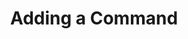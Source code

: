 ---
title: Adding a Command
position: 1.1
type: ""
description: How to add your own cmd to the IDC

content_markdown: |-
  The IDC allows you to add cmds so that they can be called from the terminal. Your cmds can either be public or private, and they can be static or in a static class.
  Each cmd is connected to its class instance, so non-static cmds will be called once per class instance, while static cmds will only be called once.

  Registered classes can be MonoBehaviours or normal C# classes. Normal C# classes can also be static.
  There is no unregister method as there is no need to unregister classes. The IDC will automatically detect when a class is 
  no longer used in the game and will remove it when the Unity Garbage Collector runs.

  Always remember to register your classes, otherwise your IDC cmds and variables will not be picked up.
  {: .info }

  Make sure you are using the 'IDC' namespace ("using IDC;"), otherwise IDC classes and methods won't be usable.
  {: .warning }

right_code_blocks:
  - title: Example 1
    language: csharp
    code_block: |-
      using IDC;  //The IDC namespace is always required

      class Player : MonoBehaviour
      {
          public int maxHealth = 100;
          int health;

          void Start()
          {
              health = maxHealth;
              IDCUtils.IDC.AddClass(this);
          }

          //Since no cmd name is given, the IDC
          //will use the method name as the cmd name
          [IDCCmd()]
          public void HealPlayer(int healAmount)
          {
              health += healAmount;

              if (health > maxHealth)
                  health = maxHealth;
          }
      }
  - title: Example 2
    language: csharp
    code_block: |-
      using IDC;  //The IDC namespace is always required

      class Enemy : MonoBehaviour
      {
          public int health = 100;

          void Start()
          {
              //Each enemy created registers with the IDC
              IDCUtils.IDC.AddClass(this);
          }

          //When the 'KillAllEnemies' method is called from the IDC, 
          //it will be run on each enemy, therefore killing all enemies
          [IDCCmd("KillAllEnemies")]
          void KillEnemy()
          {
              Destroy(gameObject);
          }
      }
  - title: Example 3
    language: csharp
    code_block: |-
      using IDC;  //The IDC namespace is always required

      class Enemy : MonoBehaviour
      {
          public int health = 100;

          void Start()
          {
              //Each enemy created registers with the IDC
              IDCUtils.IDC.AddClass(this);
          }

          /*Cmd name, description and access level. 
          Name and description are shown in the IDC autocomplete.
          The access level specifies where the cmd will be available.
          In this case, this cmd will only be available in the editor 
          and in dev builds.*/
          [IDCCmd("KillAllEnemies", "Destroy all enemy gameobjects", AccessLevel.EditorAndDevBuild)]
          void KillEnemy()
          {
              Destroy(gameObject);
          }
      }
  - title: Example 4
    language: csharp
    code_block: |-
      using IDC;  //The IDC namespace is always required

      class Player : MonoBehaviour
      {
          public int maxHealth = 100;
          int health;

          void Start()
          {
              health = maxHealth;
              IDCUtils.IDC.AddClass(this);
          }

          //Multiple IDC cmds can be made from
          //a single method
          [IDCCmd()]
          [IDCCmd("SetPlayerHealth")]
          public void HealPlayer(int healAmount)
          {
              health += healAmount;

              if (health > maxHealth)
                  health = maxHealth;
          }
      }
---
